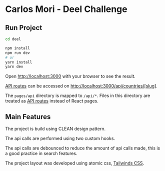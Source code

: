 # Carlos Mori - Deel Challenge
## Run Project

```bash
cd deel

npm install
npm run dev
# or
yarn install
yarn dev
```

Open [http://localhost:3000](http://localhost:3000) with your browser to see the result.

[API routes](https://nextjs.org/docs/api-routes/introduction) can be accessed on [http://localhost:3000/api/countries/[slug]](http://localhost:3000/api/hello). 

The `pages/api` directory is mapped to `/api/*`. Files in this directory are treated as [API routes](https://nextjs.org/docs/api-routes/introduction) instead of React pages.

## Main Features

The project is build using CLEAN design pattern.

The api calls are performed using two custom hooks.

The api calls are debounced to reduce the amount of api calls made, this is a good practice in search features.

The project layout was developed using atomic css, [Tailwinds CSS](https://https://tailwindcss.com/).


